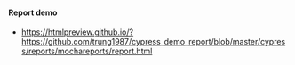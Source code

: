 #### Report demo

 * https://htmlpreview.github.io/?https://github.com/trung1987/cypress_demo_report/blob/master/cypress/reports/mochareports/report.html